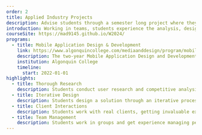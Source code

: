 ```yaml
---
order: 2
title: Applied Industry Projects
description: Advise students through a semester long project where they build a mobile or web app for a client.
introduction: Working in teams, students experience the analysis, design, implementation, testing and deployment of a mobile solution for a real-world client. Important topics from throughout their program of study are applied in this course. Faculty advisors facilitate student teams to demonstrate their skills in the applied project. Student teams make a technical presentation to their faculty advisors and participate in a public showcase of projects. My role in this course is to guide the research and design aspects of the project. I am paired with another professor who guides the development.
courseSite: https://mad9145.github.io/W2024/
programs:
  - title: Mobile Application Design & Development
    link: https://www.algonquincollege.com/mediaanddesign/program/mobile-application-design-and-development/
    description: The two-year Mobile Application Design and Development Ontario College Diploma program prepares students to enter the expanding and evolving fields of mobile, web, and application development.
    institution: Algonquin College
    timeline:
      start: 2022-01-01
highlights:
  - title: Thorough Research
    description: Students conduct user research and competitive analysis to understand the needs and goals of their application.
  - title: Iterative Design
    description: Students design a solution through an iterative process of design and testing based on the findings of their research.
  - title: Client Interactions
    description: Students work with real clients, getting invaluable experience in delivering on someone else's ideas while managing expectations.
  - title: Team Management
    description: Students work in groups and get experience managing peers, balancing workload, and handling conflicts while meeting deadlines.
---
```

